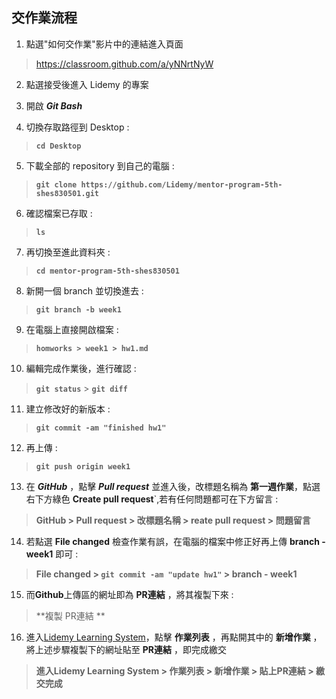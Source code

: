 
## 交作業流程

1. 點選"如何交作業"影片中的連結進入頁面
><https://classroom.github.com/a/yNNrtNyW>

2. 點選接受後進入 Lidemy 的專案

3. 開啟 ***Git Bash*** 

4. 切換存取路徑到 Desktop  :   
>**`cd Desktop`**

5. 下載全部的 repository 到自己的電腦 :
>**`git clone https://github.com/Lidemy/mentor-program-5th-shes830501.git`**
 
6. 確認檔案已存取 : 
>**`ls`**

7. 再切換至進此資料夾 : 
>**`cd mentor-program-5th-shes830501`**

8. 新開一個 branch 並切換進去 : 
>**`git branch -b week1`**

9. 在電腦上直接開啟檔案 :
>**`homworks > week1 > hw1.md`**

10. 編輯完成作業後，進行確認 : 
>**`git status`** > **`git diff`**

11. 建立修改好的新版本 : 
>**`git commit -am "finished hw1"`**

12. 再上傳 : 
>**`git push origin week1`**

13. 在 ***GitHub*** ，點擊 ***Pull request*** 並進入後，改標題名稱為 **第一週作業**，點選右下方綠色 **Create pull request**`,若有任何問題都可在下方留言 : 
>**GitHub > Pull request > 改標題名稱 > reate pull request > 問題留言**

14. 若點選 **File changed** 檢查作業有誤，在電腦的檔案中修正好再上傳 **branch - week1** 即可 :
>**File changed > `git commit -am "update hw1"` > branch - week1**

15. 而**Github**上傳區的網址即為 **PR連結** ，將其複製下來 :
>**複製 PR連結 **

16. 進入[Lidemy Learning System](https://learning.lidemy.com/invite/eyJhbGciOiJIUzI1NiIsInR5cCI6IkpXVCJ9.eyJzZW1lc3RlciI6NSwicm9sZSI6InN0dWRlbnQiLCJwcmljZVR5cGUiOiJBIiwiZXhwIjoxNjIwNjEyMzc5LCJpYXQiOjE2MTgwMjAzNzl9.aZP-9aP2YYWJQrd1n7iuFFCUdyPjEE4UBgxMk7w89e4?_ga=2.245136261.1616786564.1618124867-1278495290.1615717895)，點擊 **作業列表** ，再點開其中的 **新增作業** ，將上述步驟複製下的網址貼至 **PR連結** ，即完成繳交
>**進入Lidemy Learning System > 作業列表 > 新增作業 > 貼上PR連結 > 繳交完成**

